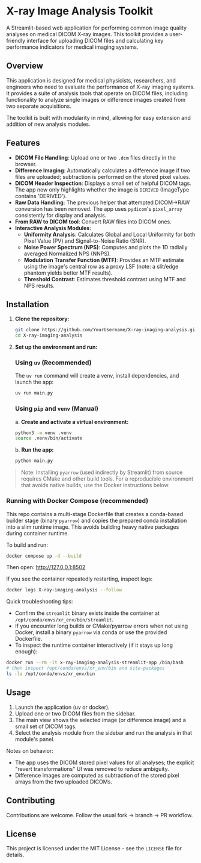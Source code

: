 # X-ray Image Analysis Toolkit

A Streamlit-based web application for performing common image quality analyses on medical DICOM X-ray images. This toolkit provides a user-friendly interface for uploading DICOM files and calculating key performance indicators for medical imaging systems.

## Overview

This application is designed for medical physicists, researchers, and engineers who need to evaluate the performance of X-ray imaging systems. It provides a suite of analysis tools that operate on DICOM files, including functionality to analyze single images or difference images created from two separate acquisitions.

The toolkit is built with modularity in mind, allowing for easy extension and addition of new analysis modules.

## Features

*   **DICOM File Handling**: Upload one or two `.dcm` files directly in the browser.
*   **Difference Imaging**: Automatically calculates a difference image if two files are uploaded; subtraction is performed on the stored pixel values.
*   **DICOM Header Inspection**: Displays a small set of helpful DICOM tags. The app now only highlights whether the image is `DERIVED` (ImageType contains 'DERIVED').
*   **Raw Data Handling**: The previous helper that attempted DICOM→RAW conversion has been removed. The app uses `pydicom`'s `pixel_array` consistently for display and analysis.
*   **From RAW to DICOM tool**: Convert RAW files into DICOM ones.
*   **Interactive Analysis Modules**:
    *   **Uniformity Analysis**: Calculates Global and Local Uniformity for both Pixel Value (PV) and Signal-to-Noise Ratio (SNR).
    *   **Noise Power Spectrum (NPS)**: Computes and plots the 1D radially averaged Normalized NPS (NNPS).
    *   **Modulation Transfer Function (MTF)**: Provides an MTF estimate using the image's central row as a proxy LSF (note: a slit/edge phantom yields better MTF results).
    *   **Threshold Contrast**: Estimates threshold contrast using MTF and NPS results.

## Installation

1.  **Clone the repository:**
    ```bash
    git clone https://github.com/YourUsername/X-ray-imaging-analysis.git
    cd X-ray-imaging-analysis
    ```

2.  **Set up the environment and run:**

    ### Using `uv` (Recommended)
    The `uv run` command will create a venv, install dependencies, and launch the app:
    ```bash
    uv run main.py
    ```

    ### Using `pip` and `venv` (Manual)

    a. **Create and activate a virtual environment:**
    ```bash
    python3 -m venv .venv
    source .venv/bin/activate
    ```

    b. **Run the app:**
    ```bash
    python main.py
    ```

> Note: Installing `pyarrow` (used indirectly by Streamlit) from source requires CMake and other build tools. For a reproducible environment that avoids native builds, use the Docker instructions below.

### Running with Docker Compose (recommended)

This repo contains a multi-stage Dockerfile that creates a conda-based builder stage (binary `pyarrow`) and copies the prepared conda installation into a slim runtime image. This avoids building heavy native packages during container runtime.

To build and run:

```bash
docker compose up -d --build
```

Then open: http://127.0.0.1:8502

If you see the container repeatedly restarting, inspect logs:

```bash
docker logs X-ray-imaging-analysis --follow
```

Quick troubleshooting tips:

- Confirm the `streamlit` binary exists inside the container at `/opt/conda/envs/xr_env/bin/streamlit`.
- If you encounter long builds or CMake/pyarrow errors when not using Docker, install a binary `pyarrow` via conda or use the provided Dockerfile.
- To inspect the runtime container interactively (if it stays up long enough):

```bash
docker run --rm -it x-ray-imaging-analysis-streamlit-app /bin/bash
# then inspect /opt/conda/envs/xr_env/bin and site-packages
ls -la /opt/conda/envs/xr_env/bin
```

## Usage

1.  Launch the application (uv or docker).
2.  Upload one or two DICOM files from the sidebar.
3.  The main view shows the selected image (or difference image) and a small set of DICOM tags.
4.  Select the analysis module from the sidebar and run the analysis in that module's panel.

Notes on behavior:

- The app uses the DICOM stored pixel values for all analyses; the explicit "revert transformations" UI was removed to reduce ambiguity.
- Difference images are computed as subtraction of the stored pixel arrays from the two uploaded DICOMs.

## Contributing

Contributions are welcome. Follow the usual fork -> branch -> PR workflow.

## License

This project is licensed under the MIT License - see the `LICENSE` file for details.
